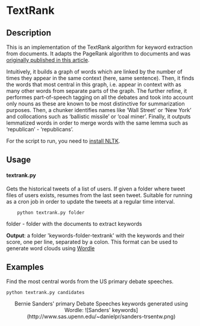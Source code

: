 # TextRank

## Description
   
This is an implementation of the TextRank algorithm for keyword extraction from documents. It adapts the PageRank algorithm to documents and was [originally published in this article](https://web.eecs.umich.edu/~mihalcea/papers/mihalcea.emnlp04.pdf).

Intuitively, it builds a graph of words which are linked by the number of times they appear in the same context (here, same sentence). Then, it finds the words that most central in this graph, i.e. appear in context with as many other words from separate parts of the graph. The further refine, it performes part-of-speech tagging on all the debates and took into account only nouns as these are known to be most distinctive for summarization purposes. Then, a chunker identifies names like ‘Wall Street’ or ‘New York’ and collocations such as ‘ballistic missile’ or ‘coal miner’. Finally, it outputs lemmatized words in order to merge words with the same lemma such as ‘republican’ - ‘republicans’.

For the script to run, you need to [install NLTK](http://www.nltk.org/).

## Usage

#### textrank.py

Gets the historical tweets of a list of users. If given a folder where tweet files of users exists, resumes from the last seen tweet. Suitable for running as a cron job in order to update the tweets at a regular time interval.

        python textrank.py folder

folder - folder with the documents to extract keywords

**Output**: a folder 'keywords-folder-textrank' with the keywords and their score, one per line, separated by a colon. This format can be used to generate word clouds using [Wordle](http://wordle.net/advanced)

## Examples

Find the most central words from the US primary debate speeches.
	
	python textrank.py candidates

<center>
Bernie Sanders' primary Debate Speeches keywords generated using Wordle:
![Sanders' keywords](http://www.sas.upenn.edu/~danielpr/sanders-trsentw.png)
</center>
